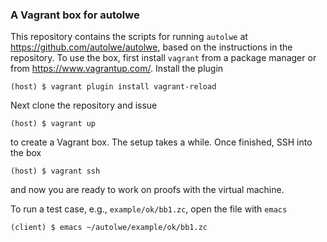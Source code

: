 ### A Vagrant box for autolwe

This repository contains the scripts for running `autolwe` at https://github.com/autolwe/autolwe, based on the instructions in the repository.
To use the box, first install `vagrant` from a package manager or from https://www.vagrantup.com/. Install the plugin
```
(host) $ vagrant plugin install vagrant-reload
```
Next clone the repository and issue
```
(host) $ vagrant up
```
to create a Vagrant box. The setup takes a while. Once finished, SSH into the box
```
(host) $ vagrant ssh
```
and now you are ready to work on proofs with the virtual machine.

To run a test case, e.g., `example/ok/bb1.zc`, open the file with `emacs` 
```
(client) $ emacs ~/autolwe/example/ok/bb1.zc
```


